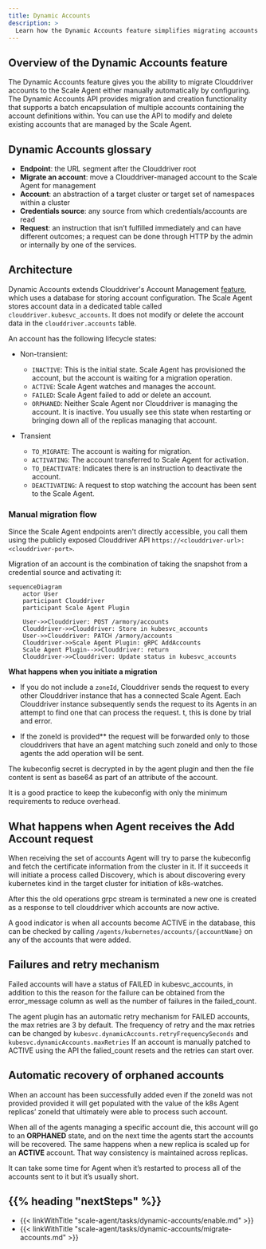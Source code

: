 ```yaml
---
title: Dynamic Accounts
description: >
  Learn how the Dynamic Accounts feature simplifies migrating accounts from Clouddriver to the Armory Scale Agent in your Armory Continuous Deployment or Spinnaker instance.
---
```


## Overview of the Dynamic Accounts feature

The Dynamic Accounts feature gives you the ability to migrate Clouddriver accounts to the Scale Agent either manually automatically by configuring. The Dynamic Accounts API provides migration and creation functionality that supports a batch encapsulation of multiple accounts containing the account definitions within. You can use the API to modify and delete existing accounts that are managed by the Scale Agent.

## Dynamic Accounts glossary

- **Endpoint**: the URL segment after the Clouddriver root
- **Migrate an account**: move a Clouddriver-managed account to the Scale Agent for management
- **Account**: an abstraction of a target cluster or target set of namespaces within a cluster
- **Credentials source**: any source from which credentials/accounts are read
- **Request**: an instruction that isn’t fulfilled immediately and can have different outcomes; a request can be done through HTTP by the admin or internally by one of the services.

## Architecture

Dynamic Accounts extends Clouddriver's Account Management [feature](https://spinnaker.io/docs/setup/other_config/accounts/), which uses a database for storing account configuration. The Scale Agent stores account data in a dedicated table called `clouddriver.kubesvc_accounts`. It does not modify or delete the account data in the `clouddriver.accounts` table.

An account has the following lifecycle states:

- Non-transient:

  - `INACTIVE`: This is the initial state. Scale Agent has provisioned the account, but the account is waiting for a migration operation.
  - `ACTIVE`: Scale Agent watches and manages the account.
  - `FAILED`: Scale Agent failed to add or delete an account.
  - `ORPHANED`: Neither Scale Agent nor Clouddriver is managing the account. It is inactive. You usually see this state when restarting or bringing down all of the replicas managing that account.

- Transient

  - `TO_MIGRATE`: The account is waiting for migration.
  - `ACTIVATING`: The account transferred to Scale Agent for activation.
  - `TO_DEACTIVATE`: Indicates there is an instruction to deactivate the account.
  - `DEACTIVATING`: A request to stop watching the account has been sent to the Scale Agent.


### Manual migration flow

Since the Scale Agent endpoints aren't directly accessible, you call them using the publicly exposed Clouddriver API `https://<clouddriver-url>:<clouddriver-port>`. 

Migration of an account is the combination of taking the snapshot from a credential source and activating it:

```mermaid
sequenceDiagram
    actor User
    participant Clouddriver
    participant Scale Agent Plugin

    User->>Clouddriver: POST /armory/accounts
    Clouddriver->>Clouddriver: Store in kubesvc_accounts
    User->>Clouddriver: PATCH /armory/accounts
    Clouddriver->>Scale Agent Plugin: gRPC AddAccounts
    Scale Agent Plugin-->>Clouddriver: return
    Clouddriver->>Clouddriver: Update status in kubesvc_accounts
```

**What happens when you initiate a migration**

* If you do not include a `zoneId`, Clouddriver sends the request to every other Clouddriver instance that has a connected Scale Agent. Each Clouddriver instance subsequently sends the request to its Agents in an attempt to find one  that can process the request. t, this is done by trial and error.

* If the zoneId is provided** the request will be forwarded only to those clouddrivers that have an agent matching such zoneId and only to those agents the add operation will be sent.

The kubeconfig secret is decrypted in by the agent plugin and then the file content is sent as base64 as part of an attribute of the account.

It is a good practice to keep the kubeconfig with only the minimum requirements to reduce overhead.

## What happens when Agent receives the Add Account request

When receiving the set of accounts Agent will try to parse the kubeconfig and fetch the certificate information from the cluster in it. If it succeeds it will initiate a process called Discovery, which is about discovering every kubernetes kind in the target cluster for initiation of k8s-watches.

After this the old operations grpc stream is terminated a new one is created as a response to tell clouddriver which accounts are now active.

A good indicator is when all accounts become ACTIVE in the database, this can be checked by calling `/agents/kubernetes/accounts/{accountName}` on any of the accounts that were added.


## Failures and retry mechanism

Failed accounts will have a status of FAILED in kubesvc_accounts, in addition to this the reason for the failure can be obtained from the error_message column as well as the number of failures in the failed_count.

The agent plugin has an automatic retry mechanism for FAILED accounts, the max retries are 3 by default. The frequency of retry and the max retries can be changed by `kubesvc.dynamicAccounts.retryFrequencySeconds` and `kubesvc.dynamicAccounts.maxRetries`
If an account is manually patched to ACTIVE using the API the falied_count resets and the retries can start over.

## Automatic recovery of orphaned accounts

When an account has been successfully added even if the zoneId was not provided provided it will get populated with the value of the k8s Agent replicas’ zoneId that ultimately were able to process such account.

When all of the agents managing a specific account die, this account will go to an **ORPHANED** state, and on the next time the agents start the accounts will be recovered. The same happens when a new replica is scaled up for an **ACTIVE** account. That way consistency is maintained across replicas.

It can take some time for Agent when it’s restarted to process all of the accounts sent to it but it’s usually short.

## {{% heading "nextSteps" %}}

* {{< linkWithTitle "scale-agent/tasks/dynamic-accounts/enable.md" >}}
* {{< linkWithTitle "scale-agent/tasks/dynamic-accounts/migrate-accounts.md" >}}